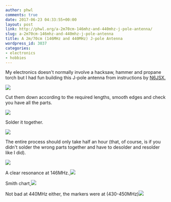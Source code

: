 ```yaml
---
author: phwl
comments: true
date: 2017-06-23 04:33:55+00:00
layout: post
link: http://phwl.org/a-2m70cm-146mhz-and-440mhz-j-pole-antenna/
slug: a-2m70cm-146mhz-and-440mhz-j-pole-antenna
title: A 2m/70cm (146MHz and 440MHz) J-pole Antenna
wordpress_id: 3037
categories:
- electronics
- hobbies
---
```


My electronics doesn't normally involve a hacksaw, hammer and propane torch but I had fun building this J-pole antenna from instructions by [N6JSX.](http://www.hamuniverse.com/n6jsx2mcopperjportable.html)

[![](http://phwl.org/wp-content/uploads/2017/06/DSCF4455.jpg)](http://phwl.org/wp-content/uploads/2017/06/DSCF4455.jpg)

<!-- more -->

Cut them down according to the required lengths, smooth edges and check you have all the parts.

[![](http://phwl.org/wp-content/uploads/2017/06/IMG_5928.jpg)](http://phwl.org/wp-content/uploads/2017/06/IMG_5928.jpg)

Solder it together.

[![](http://phwl.org/wp-content/uploads/2017/06/IMG_5936.jpg)](http://phwl.org/wp-content/uploads/2017/06/IMG_5936.jpg)

The entire process should only take half an hour (that, of course, is if you didn't solder the wrong parts together and have to desolder and resolder like I did).

[![](http://phwl.org/wp-content/uploads/2017/06/IMG_5974.jpg)](http://phwl.org/wp-content/uploads/2017/06/IMG_5974.jpg)

A clear resonance at 146MHz.[
![](http://phwl.org/wp-content/uploads/2017/06/IMG_9679.jpg)](http://phwl.org/wp-content/uploads/2017/06/IMG_9679.jpg)

Smith chart[
![](http://phwl.org/wp-content/uploads/2017/06/IMG_9680.jpg)](http://phwl.org/wp-content/uploads/2017/06/IMG_9680.jpg)



Not bad at 440MHz either, the markers were at (430-450MHz)[![](http://phwl.org/wp-content/uploads/2017/06/IMG_9675.jpg)](http://phwl.org/wp-content/uploads/2017/06/IMG_9675.jpg)


